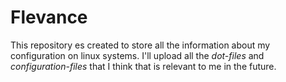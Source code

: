 Flevance
===============================================================================

This repository es created to store all the information about my configuration
on linux systems. I'll upload all the *dot-files* and *configuration-files* that
I think that is relevant to me in the future.
